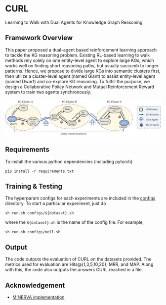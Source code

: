 # CURL

Learning to Walk with Dual Agents for Knowledge Graph Reasoning

## Framework Overview
This paper proposed a dual-agent based reinforcement learning approach to tackle the KG reasoning problem. Existing RL-based learning to walk methods rely solely on one entity-level agent to explore large KGs, which works well on finding short reasoning paths, but usually succumb to longer patterns. Hence, we propose to divide large KGs into semantic clusters first, then utilize a cluster-level agent (named Giant) to assist entity-level agent (named Dwarf) and co-explore KG reasoning.  To fulfill the purpose, we design a Collaborative Policy Network and Mutual Reinforcement Reward system to train two agents synchronously. 

<p>
<img src="./figs/framework.pdf" align=center>
</p>


## Requirements
To install the various python dependencies (including pytorch)
```
pip install -r requirements.txt
```

## Training & Testing
The hyperparam configs for each experiments are included in the [configs](https://github.com/RutgersDM/DKGR/tree/master/configs) directory. To start a particular experiment, just do
```
sh run.sh configs/${dataset}.sh
```
where the `${dataset}.sh` is the name of the config file. For example, 
```
sh run.sh configs/nell.sh
```

## Output
The code outputs the evaluation of CURL on the datasets provided. The metrics used for evaluation are Hits@{1,3,5,10,20}, MRR, and MAP.  Along with this, the code also outputs the answers CURL reached in a file.

<!-- ## Citation -->
<!-- If you use our code, please cite the paper
```
@InProceedings{curl2022,
  author    = {Denghui Zhang, Zixuan Yuan, Hao Liu, Xiaodong Lin, Hui Xiong},
  title     = {Learning to Walk with Dual Agents for Knowledge Graph Reasoning},
  booktitle = {Proceedings of the Thirty-Sixth AAAI Conference on Artificial Intelligence (AAAI 2022)},
  month     = {September},
  year      = {2022},
  address   = {Copenhagen, Denmark},
  publisher = {ACL}
}
``` -->


## Acknowledgement
* [MINERVA implementation](https://github.com/shehzaadzd/MINERVA)
